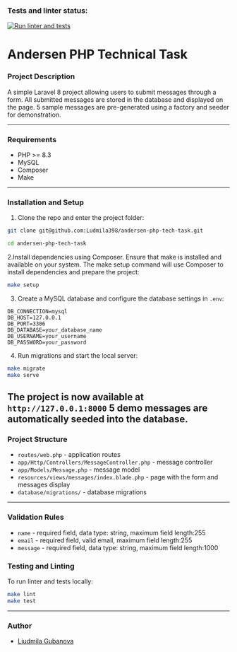 ### Tests and linter status:
[![Run linter and tests](https://github.com/Ludmila398/andersen-php-tech-task/actions/workflows/tests.yml/badge.svg)](https://github.com/Ludmila398/andersen-php-tech-task/actions/workflows/tests.yml)

# Andersen PHP Technical Task

### Project Description
A simple Laravel 8 project allowing users to submit messages through a form. All submitted messages are stored in the database and displayed on the page. 5 sample messages are pre-generated using a factory and seeder for demonstration.

---

### Requirements

- PHP >= 8.3
- MySQL
- Composer
- Make
---

### Installation and Setup

1. Clone the repo and enter the project folder:

```bash
git clone git@github.com:Ludmila398/andersen-php-tech-task.git

cd andersen-php-tech-task
```

2.Install dependencies using Composer. Ensure that make is installed and available on your system. The make setup command will use Composer to install dependencies and prepare the project:

```bash
make setup
```

3. Create a MySQL database and configure the database settings in `.env`:

```dotenv
DB_CONNECTION=mysql
DB_HOST=127.0.0.1
DB_PORT=3306
DB_DATABASE=your_database_name
DB_USERNAME=your_username
DB_PASSWORD=your_password
```

4. Run migrations and start the local server:

```bash
make migrate
make serve
```

The project is now available at `http://127.0.0.1:8000`
5 demo messages are automatically seeded into the database.
---

### Project Structure

- `routes/web.php` - application routes
- `app/Http/Controllers/MessageController.php` - message controller
- `app/Models/Message.php` - message model
- `resources/views/messages/index.blade.php` - page with the form and messages display
- `database/migrations/` - database migrations

---

### Validation Rules

- `name` - required field, data type: string, maximum field length:255
- `email` - required field, valid email, maximum field length:255
- `message` - required field, data type: string, maximum field length:1000

### Testing and Linting

To run linter and tests locally:

```bash
make lint
make test
```

---

### Author

- [Liudmila Gubanova](https://github.com/Ludmila398)
